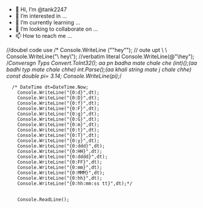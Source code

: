 - 👋 Hi, I’m @tank2247
- 👀 I’m interested in ...
- 🌱 I’m currently learning ...
- 💞️ I’m looking to collaborate on ...
- 📫 How to reach me ...

<!---
tank2247/tank2247 is a ✨ special ✨ repository because its `README.md` (this file) appears on your GitHub profile.
You can click the Preview link to take a look at your changes.
--->
//doubel code use
      /*  Console.WriteLine ("\"hey\"");
       // oute upt \ \ 
        Console.WriteLine("\\ hey\\");
        //verbatim literal
        Console.WriteLine(@"\hey\");
        /*Conversgn Typs
        Convert.ToInt32(); aa pn badha mate chale che
        (int)();(aa badhi typ mate chale chhe)
        int.Parse();(aa khali string mate j chale chhe)
     const double pi= 3.14;
        Console.WriteLine(pi);*/
        
      /* DateTime dt=DateTime.Now;                   
        Console.WriteLine("{0:d}",dt);
        Console.WriteLine("{0:D}",dt);
        Console.WriteLine("{0:f}",dt);
        Console.WriteLine("{0:F}",dt);
        Console.WriteLine("{0:g}",dt);
        Console.WriteLine("{0:G}",dt);
        Console.WriteLine("{0:m}",dt);
        Console.WriteLine("{0:t}",dt);
        Console.WriteLine("{0:T}",dt);
        Console.WriteLine("{0:y}",dt);
        Console.WriteLine("{0:ddd}",dt);
        Console.WriteLine("{0:HH}",dt);
        Console.WriteLine("{0:dddd}",dt);
        Console.WriteLine("{0:FF}",dt);
        Console.WriteLine("{0:mm}",dt);
        Console.WriteLine("{0:MMM}",dt);
        Console.WriteLine("{0:hh}",dt);
        Console.WriteLine("{0:hh:mm:ss tt}",dt);*/
         
        
        Console.ReadLine(); 
